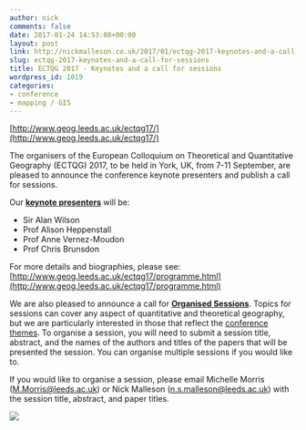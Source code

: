 ```yaml
---
author: nick
comments: false
date: 2017-01-24 14:53:08+00:00
layout: post
link: http://nickmalleson.co.uk/2017/01/ectqg-2017-keynotes-and-a-call-for-sessions/
slug: ectqg-2017-keynotes-and-a-call-for-sessions
title: ECTQG 2017 - Keynotes and a call for sessions
wordpress_id: 1019
categories:
- conference
- mapping / GIS
---
```


[http://www.geog.leeds.ac.uk/ectqg17/](http://www.geog.leeds.ac.uk/ectqg17/)

The organisers of the European Colloquium on Theoretical and Quantitative Geography (ECTQG) 2017, to be held in York, UK, from 7-11 September, are pleased to announce the conference keynote presenters and publish a call for sessions.

Our [**keynote presenters**](http://www.geog.leeds.ac.uk/ectqg17/programme.html) will be:

- Sir Alan Wilson
- Prof Alison Heppenstall
- Prof Anne Vernez-Moudon
- Prof Chris Brunsdon

For more details and biographies, please see: [http://www.geog.leeds.ac.uk/ectqg17/programme.html](http://www.geog.leeds.ac.uk/ectqg17/programme.html)

We are also pleased to announce a call for **[Organised Sessions](http://www.geog.leeds.ac.uk/ectqg17/cfp.html)**. Topics for sessions can cover any aspect of quantitative and theoretical geography, but we are particularly interested in those that reflect the [conference themes](http://www.geog.leeds.ac.uk/ectqg17/themes.html).
To organise a session, you will need to submit a session title, abstract, and the names of the authors and titles of the papers that will be presented the session. You can organise multiple sessions if you would like to.

If you would like to organise a session, please email Michelle Morris (M.Morris@leeds.ac.uk) or Nick Malleson (n.s.malleson@leeds.ac.uk) with the session title, abstract, and paper titles.

[![](http://www.geog.leeds.ac.uk/ectqg17/assets/images/pic01.jpg)](http://www.geog.leeds.ac.uk/ectqg17/)
